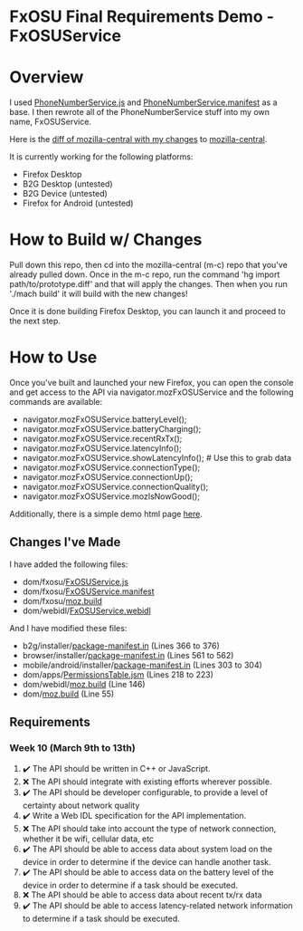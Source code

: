 # FxOSU Final Requirements Demo - FxOSUService

# Overview

I used [PhoneNumberService.js](http://mxr.mozilla.org/mozilla-central/source/dom/phonenumberutils/PhoneNumberService.js) and [PhoneNumberService.manifest](http://mxr.mozilla.org/mozilla-central/source/dom/phonenumberutils/PhoneNumberService.manifest) as a base. I then rewrote all of the PhoneNumberService stuff into my own name, FxOSUService.

Here is the [diff of mozilla-central with my changes](https://github.com/JohnLZeller/fxosu-final/blob/master/prototype.diff) to [mozilla-central](http://hg.mozilla.org/mozilla-central/).

It is currently working for the following platforms:
* Firefox Desktop
* B2G Desktop (untested)
* B2G Device (untested)
* Firefox for Android (untested)

# How to Build w/ Changes
Pull down this repo, then cd into the mozilla-central (m-c) repo that you've already pulled down. Once in the m-c repo, run the command 'hg import path/to/prototype.diff' and that will apply the changes. Then when you run './mach build' it will build with the new changes!

Once it is done building Firefox Desktop, you can launch it and proceed to the next step.

# How to Use
Once you've built and launched your new Firefox, you can open the console and get access to the API via navigator.mozFxOSUService and the following commands are available:
* navigator.mozFxOSUService.batteryLevel();
* navigator.mozFxOSUService.batteryCharging();
* navigator.mozFxOSUService.recentRxTx();
* navigator.mozFxOSUService.latencyInfo();
* navigator.mozFxOSUService.showLatencyInfo(); # Use this to grab data
* navigator.mozFxOSUService.connectionType();
* navigator.mozFxOSUService.connectionUp();
* navigator.mozFxOSUService.connectionQuality();
* navigator.mozFxOSUService.mozIsNowGood();

Additionally, there is a simple demo html page [here](https://github.com/JohnLZeller/fxosu-final/blob/master/demo.html).

## Changes I've Made

I have added the following files:
* dom/fxosu/[FxOSUService.js](https://github.com/JohnLZeller/fxosu-final/blob/master/dom/fxosu/FxOSUService.js)
* dom/fxosu/[FxOSUService.manifest](https://github.com/JohnLZeller/fxosu-final/blob/master/dom/fxosu/FxOSUService.manifest)
* dom/fxosu/[moz.build](https://github.com/JohnLZeller/fxosu-final/blob/master/dom/fxosu/moz.build)
* dom/webidl/[FxOSUService.webidl](https://github.com/JohnLZeller/fxosu-final/blob/master/dom/webidl/FxOSUService.webidl)

And I have modified these files:
* b2g/installer/[package-manifest.in](https://github.com/JohnLZeller/fxosu-final/blob/master/b2g/installer/package-manifest.in#L366-L367) (Lines 366 to 376)
* browser/installer/[package-manifest.in](https://github.com/JohnLZeller/fxosu-final/blob/master/browser/installer/package-manifest.in#L561-L562) (Lines 561 to 562)
* mobile/android/installer/[package-manifest.in](https://github.com/JohnLZeller/fxosu-final/blob/master/mobile/android/installer/package-manifest.in#L303-L304) (Lines 303 to 304)
* dom/apps/[PermissionsTable.jsm](https://github.com/JohnLZeller/fxosu-final/blob/master/dom/apps/PermissionsTable.jsm#L218-L223) (Lines 218 to 223)
* dom/webidl/[moz.build](https://github.com/JohnLZeller/fxosu-final/blob/master/dom/webidl/moz.build#L146) (Line 146)
* dom/[moz.build](https://github.com/JohnLZeller/fxosu-final/blob/master/dom/moz.build#L55) (Line 55)

## Requirements
### Week 10 (March 9th to 13th)
1. :heavy_check_mark: The API should be written in C++ or JavaScript.
2. :x: The API should integrate with existing efforts wherever possible.
3. :heavy_check_mark: The API should be developer configurable, to provide a level of certainty about network quality
4. :heavy_check_mark: Write a Web IDL specification for the API implementation.
5. :x: The API should take into account the type of network connection, whether it be wifi, cellular data, etc
6. :heavy_check_mark: The API should be able to access data about system load on the device in order to determine if the device can handle another task.
7. :heavy_check_mark: The API should be able to access data on the battery level of the device in order to determine if a task should be executed.
8. :x: The API should be able to access data about recent tx/rx data
9. :heavy_check_mark: The API should be able to access latency-related network information to determine if a task should be executed.
